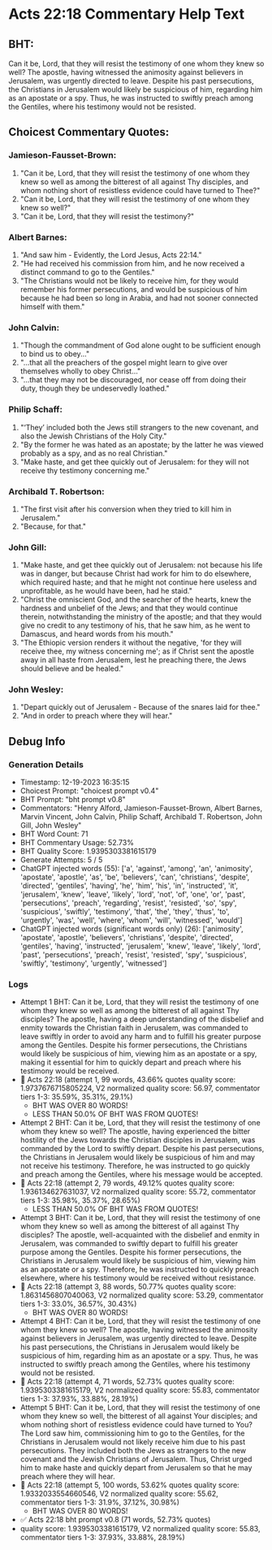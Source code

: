# Acts 22:18 Commentary Help Text

## BHT:
Can it be, Lord, that they will resist the testimony of one whom they knew so well? The apostle, having witnessed the animosity against believers in Jerusalem, was urgently directed to leave. Despite his past persecutions, the Christians in Jerusalem would likely be suspicious of him, regarding him as an apostate or a spy. Thus, he was instructed to swiftly preach among the Gentiles, where his testimony would not be resisted.

## Choicest Commentary Quotes:
### Jamieson-Fausset-Brown:
1. "Can it be, Lord, that they will resist the testimony of one whom they knew so well as among the bitterest of all against Thy disciples, and whom nothing short of resistless evidence could have turned to Thee?"
2. "Can it be, Lord, that they will resist the testimony of one whom they knew so well?"
3. "Can it be, Lord, that they will resist the testimony?"

### Albert Barnes:
1. "And saw him - Evidently, the Lord Jesus, Acts 22:14."
2. "He had received his commission from him, and he now received a distinct command to go to the Gentiles."
3. "The Christians would not be likely to receive him, for they would remember his former persecutions, and would be suspicious of him because he had been so long in Arabia, and had not sooner connected himself with them."

### John Calvin:
1. "Though the commandment of God alone ought to be sufficient enough to bind us to obey..."
2. "...that all the preachers of the gospel might learn to give over themselves wholly to obey Christ..."
3. "...that they may not be discouraged, nor cease off from doing their duty, though they be undeservedly loathed."

### Philip Schaff:
1. "‘They’ included both the Jews still strangers to the new covenant, and also the Jewish Christians of the Holy City."
2. "By the former he was hated as an apostate; by the latter he was viewed probably as a spy, and as no real Christian."
3. "Make haste, and get thee quickly out of Jerusalem: for they will not receive thy testimony concerning me."

### Archibald T. Robertson:
1. "The first visit after his conversion when they tried to kill him in Jerusalem."
2. "Because, for that."

### John Gill:
1. "Make haste, and get thee quickly out of Jerusalem: not because his life was in danger, but because Christ had work for him to do elsewhere, which required haste; and that he might not continue here useless and unprofitable, as he would have been, had he staid."
2. "Christ the omniscient God, and the searcher of the hearts, knew the hardness and unbelief of the Jews; and that they would continue therein, notwithstanding the ministry of the apostle; and that they would give no credit to any testimony of his, that he saw him, as he went to Damascus, and heard words from his mouth."
3. "The Ethiopic version renders it without the negative, 'for they will receive thee, my witness concerning me'; as if Christ sent the apostle away in all haste from Jerusalem, lest he preaching there, the Jews should believe and be healed."

### John Wesley:
1. "Depart quickly out of Jerusalem - Because of the snares laid for thee." 
2. "And in order to preach where they will hear."


## Debug Info
### Generation Details
- Timestamp: 12-19-2023 16:35:15
- Choicest Prompt: "choicest prompt v0.4"
- BHT Prompt: "bht prompt v0.8"
- Commentators: "Henry Alford, Jamieson-Fausset-Brown, Albert Barnes, Marvin Vincent, John Calvin, Philip Schaff, Archibald T. Robertson, John Gill, John Wesley"
- BHT Word Count: 71
- BHT Commentary Usage: 52.73%
- BHT Quality Score: 1.9395303381615179
- Generate Attempts: 5 / 5
- ChatGPT injected words (55):
	['a', 'against', 'among', 'an', 'animosity', 'apostate', 'apostle', 'as', 'be', 'believers', 'can', 'christians', 'despite', 'directed', 'gentiles', 'having', 'he', 'him', 'his', 'in', 'instructed', 'it', 'jerusalem', 'knew', 'leave', 'likely', 'lord', 'not', 'of', 'one', 'or', 'past', 'persecutions', 'preach', 'regarding', 'resist', 'resisted', 'so', 'spy', 'suspicious', 'swiftly', 'testimony', 'that', 'the', 'they', 'thus', 'to', 'urgently', 'was', 'well', 'where', 'whom', 'will', 'witnessed', 'would']
- ChatGPT injected words (significant words only) (26):
	['animosity', 'apostate', 'apostle', 'believers', 'christians', 'despite', 'directed', 'gentiles', 'having', 'instructed', 'jerusalem', 'knew', 'leave', 'likely', 'lord', 'past', 'persecutions', 'preach', 'resist', 'resisted', 'spy', 'suspicious', 'swiftly', 'testimony', 'urgently', 'witnessed']

### Logs
- Attempt 1 BHT: Can it be, Lord, that they will resist the testimony of one whom they knew so well as among the bitterest of all against Thy disciples? The apostle, having a deep understanding of the disbelief and enmity towards the Christian faith in Jerusalem, was commanded to leave swiftly in order to avoid any harm and to fulfill his greater purpose among the Gentiles. Despite his former persecutions, the Christians would likely be suspicious of him, viewing him as an apostate or a spy, making it essential for him to quickly depart and preach where his testimony would be received.
- 🔄 Acts 22:18 (attempt 1, 99 words, 43.66% quotes quality score: 1.9737676715805224, V2 normalized quality score: 56.97, commentator tiers 1-3: 35.59%, 35.31%, 29.1%) 
	- BHT WAS OVER 80 WORDS! 
	- LESS THAN 50.0% OF BHT WAS FROM QUOTES!
- Attempt 2 BHT: Can it be, Lord, that they will resist the testimony of one whom they knew so well? The apostle, having experienced the bitter hostility of the Jews towards the Christian disciples in Jerusalem, was commanded by the Lord to swiftly depart. Despite his past persecutions, the Christians in Jerusalem would likely be suspicious of him and may not receive his testimony. Therefore, he was instructed to go quickly and preach among the Gentiles, where his message would be accepted.
- 🔄 Acts 22:18 (attempt 2, 79 words, 49.12% quotes quality score: 1.936134627631037, V2 normalized quality score: 55.72, commentator tiers 1-3: 35.98%, 35.37%, 28.65%) 
	- LESS THAN 50.0% OF BHT WAS FROM QUOTES!
- Attempt 3 BHT: Can it be, Lord, that they will resist the testimony of one whom they knew so well as among the bitterest of all against Thy disciples? The apostle, well-acquainted with the disbelief and enmity in Jerusalem, was commanded to swiftly depart to fulfill his greater purpose among the Gentiles. Despite his former persecutions, the Christians in Jerusalem would likely be suspicious of him, viewing him as an apostate or a spy. Therefore, he was instructed to quickly preach elsewhere, where his testimony would be received without resistance.
- 🔄 Acts 22:18 (attempt 3, 88 words, 50.77% quotes quality score: 1.8631456807040063, V2 normalized quality score: 53.29, commentator tiers 1-3: 33.0%, 36.57%, 30.43%) 
	- BHT WAS OVER 80 WORDS!
- Attempt 4 BHT: Can it be, Lord, that they will resist the testimony of one whom they knew so well? The apostle, having witnessed the animosity against believers in Jerusalem, was urgently directed to leave. Despite his past persecutions, the Christians in Jerusalem would likely be suspicious of him, regarding him as an apostate or a spy. Thus, he was instructed to swiftly preach among the Gentiles, where his testimony would not be resisted.
- 🔄 Acts 22:18 (attempt 4, 71 words, 52.73% quotes quality score: 1.9395303381615179, V2 normalized quality score: 55.83, commentator tiers 1-3: 37.93%, 33.88%, 28.19%)
- Attempt 5 BHT: Can it be, Lord, that they will resist the testimony of one whom they knew so well, the bitterest of all against Your disciples; and whom nothing short of resistless evidence could have turned to You? The Lord saw him, commissioning him to go to the Gentiles, for the Christians in Jerusalem would not likely receive him due to his past persecutions. They included both the Jews as strangers to the new covenant and the Jewish Christians of Jerusalem. Thus, Christ urged him to make haste and quickly depart from Jerusalem so that he may preach where they will hear.
- 🔄 Acts 22:18 (attempt 5, 100 words, 53.62% quotes quality score: 1.9332033554660546, V2 normalized quality score: 55.62, commentator tiers 1-3: 31.9%, 37.12%, 30.98%) 
	- BHT WAS OVER 80 WORDS!
- ✅ Acts 22:18 bht prompt v0.8 (71 words, 52.73% quotes)
- quality score: 1.9395303381615179, V2 normalized quality score: 55.83, commentator tiers 1-3: 37.93%, 33.88%, 28.19%)